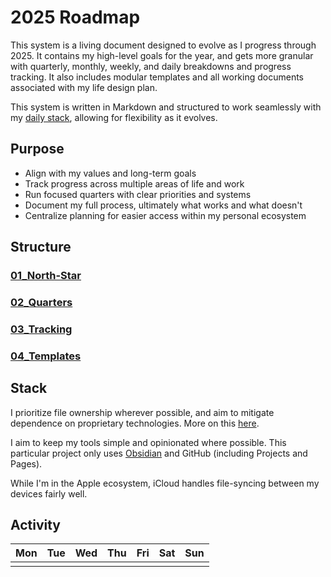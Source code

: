 # 2025 Roadmap

This system is a living document designed to evolve as I progress through 2025. It contains my high-level goals for the year, and gets more granular with quarterly, monthly, weekly, and daily breakdowns and progress tracking. It also includes modular templates and all working documents associated with my life design plan.

This system is written in Markdown and structured to work seamlessly with my [daily stack](#stack), allowing for flexibility as it evolves.

## Purpose

- Align with my values and long-term goals
- Track progress across multiple areas of life and work
- Run focused quarters with clear priorities and systems
- Document my full process, ultimately what works and what doesn't
- Centralize planning for easier access within my personal ecosystem

## Structure

### [01_North-Star]()

### [02_Quarters]()

### [03_Tracking]()

### [04_Templates]()

## Stack
I prioritize file ownership wherever possible, and aim to mitigate dependence on proprietary technologies. More on this [here](https://stephango.com/file-over-app).

I aim to keep my tools simple and opinionated where possible. This particular project only uses [Obsidian](https://obsidian.md) and GitHub (including Projects and Pages).

While I'm in the Apple ecosystem, iCloud handles file-syncing between my devices fairly well.

## Activity

| Mon | Tue | Wed | Thu | Fri | Sat | Sun |
|-----|-----|-----|-----|-----|-----|-----|
|     |     |     |     |     |     |     |
